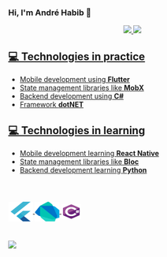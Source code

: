 ### Hi, I'm André Habib 👋

<div align="center">
  <a href="https://github.com/AndreHabib">
  <img height="180em" src="https://github-readme-stats.vercel.app/api?username=AndreHabib&show_icons=true&theme=dracula&include_all_commits=true&count_private=true"/>
  <img height="180em" src="https://github-readme-stats.vercel.app/api/top-langs/?username=AndreHabib&layout=compact&langs_count=7&theme=dracula"/>
</div>

## 💻 Technologies in practice

- Mobile development using **Flutter**
- State management libraries like **MobX**
- Backend development using **C#**
- Framework **dotNET**

## 💻 Technologies in learning

- Mobile development learning **React Native**
- State management libraries like **Bloc**
- Backend development learning **Python** 

#  
<div style="display: inline_block"><br>
  <img align="center" alt="Andre-Flutter" height="40" width="50" src="https://raw.githubusercontent.com/devicons/devicon/master/icons/flutter/flutter-original.svg">
  <img align="center" alt="Andre-Dart" height="40" width="50" src="https://raw.githubusercontent.com/devicons/devicon/master/icons/dart/dart-original.svg">
  <img align="center" alt="Andre-Csharp" height="30" width="40" src="https://raw.githubusercontent.com/devicons/devicon/master/icons/csharp/csharp-original.svg"> 
<!--   <img align="center" alt="Andre-Python" height="40" width="50" src="https://raw.githubusercontent.com/devicons/devicon/master/icons/python/python-original.svg">
  <img align="center" alt="Andre-React" height="30" width="40" src="https://raw.githubusercontent.com/devicons/devicon/master/icons/react/react-original.svg">
  <img align="center" alt="Andre-HTML" height="30" width="40" src="https://raw.githubusercontent.com/devicons/devicon/master/icons/html5/html5-original.svg">
  <img align="center" alt="Andre-CSS" height="30" width="40" src="https://raw.githubusercontent.com/devicons/devicon/master/icons/css3/css3-original.svg"> -->
</div>

#
 <a href="https://www.linkedin.com/in/andre-habib-f/" target="_blank"><img src="https://img.shields.io/badge/-LinkedIn-%230077B5?style=for-the-badge&logo=linkedin&logoColor=white" target="_blank"></a> 



